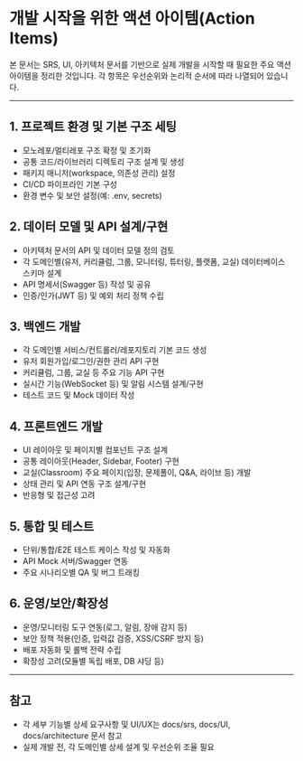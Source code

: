 # 개발 시작을 위한 액션 아이템(Action Items)

본 문서는 SRS, UI, 아키텍처 문서를 기반으로 실제 개발을 시작할 때 필요한 주요 액션 아이템을 정리한 것입니다. 각 항목은 우선순위와 논리적 순서에 따라 나열되어 있습니다.

---

## 1. 프로젝트 환경 및 기본 구조 세팅
- 모노레포/멀티레포 구조 확정 및 초기화
- 공통 코드/라이브러리 디렉토리 구조 설계 및 생성
- 패키지 매니저(workspace, 의존성 관리) 설정
- CI/CD 파이프라인 기본 구성
- 환경 변수 및 보안 설정(예: .env, secrets)

## 2. 데이터 모델 및 API 설계/구현
- 아키텍처 문서의 API 및 데이터 모델 정의 검토
- 각 도메인별(유저, 커리큘럼, 그룹, 모니터링, 튜터링, 플랫폼, 교실) 데이터베이스 스키마 설계
- API 명세서(Swagger 등) 작성 및 공유
- 인증/인가(JWT 등) 및 예외 처리 정책 수립

## 3. 백엔드 개발
- 각 도메인별 서비스/컨트롤러/레포지토리 기본 코드 생성
- 유저 회원가입/로그인/권한 관리 API 구현
- 커리큘럼, 그룹, 교실 등 주요 기능 API 구현
- 실시간 기능(WebSocket 등) 및 알림 시스템 설계/구현
- 테스트 코드 및 Mock 데이터 작성

## 4. 프론트엔드 개발
- UI 레이아웃 및 페이지별 컴포넌트 구조 설계
- 공통 레이아웃(Header, Sidebar, Footer) 구현
- 교실(Classroom) 주요 페이지(입장, 문제풀이, Q&A, 라이브 등) 개발
- 상태 관리 및 API 연동 구조 설계/구현
- 반응형 및 접근성 고려

## 5. 통합 및 테스트
- 단위/통합/E2E 테스트 케이스 작성 및 자동화
- API Mock 서버/Swagger 연동
- 주요 시나리오별 QA 및 버그 트래킹

## 6. 운영/보안/확장성
- 운영/모니터링 도구 연동(로그, 알림, 장애 감지 등)
- 보안 정책 적용(인증, 입력값 검증, XSS/CSRF 방지 등)
- 배포 자동화 및 롤백 전략 수립
- 확장성 고려(모듈별 독립 배포, DB 샤딩 등)

---

## 참고
- 각 세부 기능별 상세 요구사항 및 UI/UX는 docs/srs, docs/UI, docs/architecture 문서 참고
- 실제 개발 전, 각 도메인별 상세 설계 및 우선순위 조율 필요

